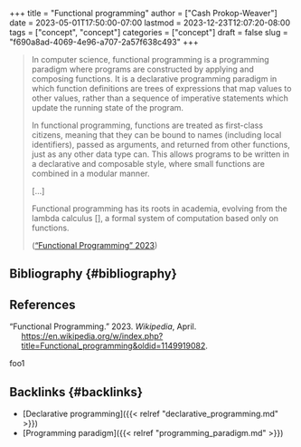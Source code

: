 +++
title = "Functional programming"
author = ["Cash Prokop-Weaver"]
date = 2023-05-01T17:50:00-07:00
lastmod = 2023-12-23T12:07:20-08:00
tags = ["concept", "concept"]
categories = ["concept"]
draft = false
slug = "f690a8ad-4069-4e96-a707-2a57f638c493"
+++

> In computer science, functional programming is a programming paradigm where programs are constructed by applying and composing functions. It is a declarative programming paradigm in which function definitions are trees of expressions that map values to other values, rather than a sequence of imperative statements which update the running state of the program.
>
> In functional programming, functions are treated as first-class citizens, meaning that they can be bound to names (including local identifiers), passed as arguments, and returned from other functions, just as any other data type can. This allows programs to be written in a declarative and composable style, where small functions are combined in a modular manner.
>
> [...]
>
> Functional programming has its roots in academia, evolving from the lambda calculus [], a formal system of computation based only on functions.
>
> (<a href="#citeproc_bib_item_1">“Functional Programming” 2023</a>)


## Bibliography {#bibliography}

## References

<style>.csl-entry{text-indent: -1.5em; margin-left: 1.5em;}</style><div class="csl-bib-body">
  <div class="csl-entry"><a id="citeproc_bib_item_1"></a>“Functional Programming.” 2023. <i>Wikipedia</i>, April. <a href="https://en.wikipedia.org/w/index.php?title=Functional_programming&oldid=1149919082">https://en.wikipedia.org/w/index.php?title=Functional_programming&#38;oldid=1149919082</a>.</div>
</div>

foo1


## Backlinks {#backlinks}

-   [Declarative programming]({{< relref "declarative_programming.md" >}})
-   [Programming paradigm]({{< relref "programming_paradigm.md" >}})
